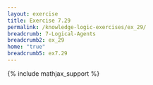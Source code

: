```yaml
---
layout: exercise
title: Exercise 7.29
permalink: /knowledge-logic-exercises/ex_29/
breadcrumb: 7-Logical-Agents
breadcrumb2: ex_29
home: "true"
breadcrumb5: ex7.29
---
```


{% include mathjax_support %}


